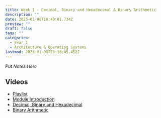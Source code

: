 ```yaml
---
title: Week 1 - Decimal, Binary and Hexadecimal & Binary Arithmetic
description: ""
date: 2023-01-08T18:49:01.734Z
preview: ""
draft: false
tags: ""
categories:
  - Year 1
  - Architecture & Operating Systems
lastmod: 2023-01-08T23:18:45.452Z
---
```


_Put Notes Here_

## Videos

- [Playlist](https://youtube.com/playlist?list=PLwXLIF_D-8lboUsoWwqUegnNuDwaieTFd)
- [Module Introduction](https://youtu.be/g0-gfeJqTQQ)
- [Decimal, Binary and Hexadecimal](https://youtu.be/Mxj4meBF9ZA)
- [Binary Arithmetic](https://youtu.be/Y-LlohEqN6g)
